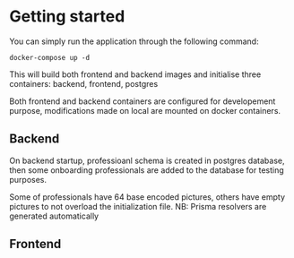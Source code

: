 # Getting started
You can simply run the application through the following command:
```
docker-compose up -d
```

This will build both frontend and backend images and initialise three containers: backend, frontend, postgres

Both frontend and backend containers are configured for developement purpose, modifications made on local are mounted on docker containers.

## Backend
On backend startup, professioanl schema is created in postgres database, then some onboarding professionals are added to the database for testing purposes. 

Some of professionals have 64 base encoded pictures, others have empty pictures to not overload the initialization file.
NB: Prisma resolvers are generated automatically


## Frontend
